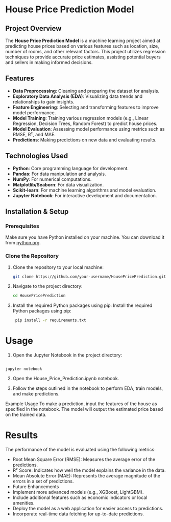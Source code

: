 # House Price Prediction Model

## Project Overview

The **House Price Prediction Model** is a machine learning project aimed at predicting house prices based on various features such as location, size, number of rooms, and other relevant factors. This project utilizes regression techniques to provide accurate price estimates, assisting potential buyers and sellers in making informed decisions.

## Features

- **Data Preprocessing**: Cleaning and preparing the dataset for analysis.
- **Exploratory Data Analysis (EDA)**: Visualizing data trends and relationships to gain insights.
- **Feature Engineering**: Selecting and transforming features to improve model performance.
- **Model Training**: Training various regression models (e.g., Linear Regression, Decision Trees, Random Forest) to predict house prices.
- **Model Evaluation**: Assessing model performance using metrics such as RMSE, R², and MAE.
- **Predictions**: Making predictions on new data and evaluating results.

## Technologies Used

- **Python**: Core programming language for development.
- **Pandas**: For data manipulation and analysis.
- **NumPy**: For numerical computations.
- **Matplotlib/Seaborn**: For data visualization.
- **Scikit-learn**: For machine learning algorithms and model evaluation.
- **Jupyter Notebook**: For interactive development and documentation.

## Installation & Setup

### Prerequisites

Make sure you have Python installed on your machine. You can download it from [python.org](https://www.python.org/downloads/).

### Clone the Repository

1. Clone the repository to your local machine:
   ```bash
   git clone https://github.com/your-username/HousePricePrediction.git
2. Navigate to the project directory:
   ```bash
   cd HousePricePrediction
3. Install the required Python packages using pip:
   Install the required Python packages using pip:
   ```bash
    pip install -r requirements.txt

# Usage
  
  1. Open the Jupyter Notebook in the project directory:
     ```bash
    jupyter notebook

  2. Open the House_Price_Prediction.ipynb notebook.

  3. Follow the steps outlined in the notebook to perform EDA, train models, and make predictions.

Example Usage
To make a prediction, input the features of the house as specified in the notebook. The model will output the estimated price based on the trained data.

# Results

The performance of the model is evaluated using the following metrics:

  - Root Mean Square Error (RMSE): Measures the average error of the predictions.
  - R² Score: Indicates how well the model explains the variance in the data.
  - Mean Absolute Error (MAE): Represents the average magnitude of the errors in a set of predictions.
  - Future Enhancements
  - Implement more advanced models (e.g., XGBoost, LightGBM).
  - Include additional features such as economic indicators or local amenities.
  - Deploy the model as a web application for easier access to predictions.
  - Incorporate real-time data fetching for up-to-date predictions.


